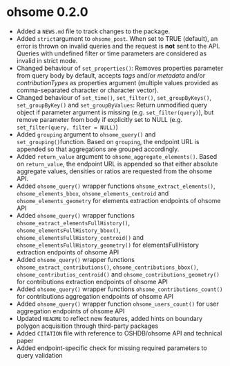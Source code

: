 # ohsome 0.2.0

* Added a `NEWS.md` file to track changes to the package.
* Added `strict`argument to `ohsome_post`. When set to TRUE (default), an error
is thrown on invalid queries and the request is **not** sent to the API. Queries 
with undefined filter or time parameters are considered as invalid in strict 
mode.
* Changed behaviour of `set_properties()`: Removes properties parameter from 
query body by default, accepts *tags* and/or *metadata* and/or 
*contributionTypes* as properties argument (multiple values provided as 
comma-separated character or character vector).
* Changed behaviour of `set_time()`, `set_filter()`, `set_groupByKeys()`, 
`set_groupByKey()` and `set_groupByValues`: Return unmodified query object if
parameter argument is missing (e.g. `set_filter(query)`), but remove parameter 
from body if explicitly set to NULL (e.g. `set_filter(query, filter = NULL)`)
* Added `grouping` argument to `ohsome_query()` and `set_grouping()`function. 
Based on `grouping`, the endpoint URL is appended so that aggregations are 
grouped accordingly.
* Added `return_value` argument to `ohsome_aggregate_elements()`. Based on 
`return_value`, the endpoint URL is appended so that either absolute aggregate 
values, densities or ratios are requested from the ohsome API.
* Added `ohsome_query()` wrapper functions `ohsome_extract_elements()`,
`ohsome_elements_bbox`, `ohsome_elements_centroid` and `ohsome_elements_geometry` 
for elements extraction endpoints of ohsome API
* Added `ohsome_query()` wrapper functions `ohsome_extract_elementsFullHistory()`,
`ohsome_elementsFullHistory_bbox()`, `ohsome_elementsFullHistory_centroid()` and 
`ohsome_elementsFullHistory_geometry()` for elementsFullHistory extraction
endpoints of ohsome API
* Added `ohsome_query()` wrapper functions `ohsome_extract_contributions()`,
`ohsome_contributions_bbox()`, `ohsome_contributios_centroid()` and 
`ohsome_contributions_geometry()` for contributions extraction endpoints of ohsome 
API
* Added `ohsome_query()` wrapper functions `ohsome_contributions_count()` for 
contributions aggregation endpoints of ohsome API
* Added `ohsome_query()` wrapper function `ohsome_users_count()` for user 
aggregation endpoints of ohsome API
* Updated `README` to reflect new features, added hints on boundary polygon
acquisition through third-party packages
* Added `CITATION` file with reference to OSHDB/ohsome API and technical paper
* Added endpoint-specific check for missing required parameters to query 
validation
